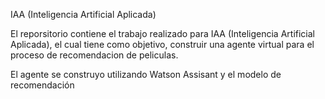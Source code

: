 IAA (Inteligencia Artificial Aplicada)

El reporsitorio contiene el trabajo realizado para IAA (Inteligencia Artificial Aplicada), el cual tiene como objetivo, construir una agente virtual para el proceso de recomendacion de peliculas.

El agente se construyo utilizando Watson Assisant y el modelo de recomendación 
